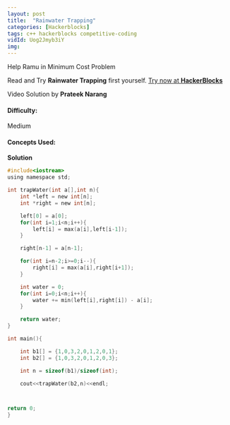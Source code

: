 ```yaml
---
layout: post
title:  "Rainwater Trapping"
categories: [Hackerblocks]
tags: c++ hackerblocks competitive-coding
vidId: Uog2Jmyb3iY
img: 
---
```



Help Ramu in Minimum Cost Problem


Read and Try **Rainwater Trapping** first yourself.
[Try now at **HackerBlocks**](https://hack.codingblocks.com/contests/c/1001/512)


Video Solution by **Prateek Narang**

#### **Difficulty**: 
Medium

#### **Concepts Used**:


**Solution**

```c
#include<iostream>
using namespace std;

int trapWater(int a[],int n){
    int *left = new int[n];
    int *right = new int[n];

    left[0] = a[0];
    for(int i=1;i<n;i++){
        left[i] = max(a[i],left[i-1]);
    }

    right[n-1] = a[n-1];

    for(int i=n-2;i>=0;i--){
        right[i] = max(a[i],right[i+1]);
    }

    int water = 0;
    for(int i=0;i<n;i++){
        water += min(left[i],right[i]) - a[i];
    }

    return water;
}

int main(){

    int b1[] = {1,0,3,2,0,1,2,0,1};
    int b2[] = {1,0,3,2,0,1,2,0,3};

    int n = sizeof(b1)/sizeof(int);

    cout<<trapWater(b2,n)<<endl;



return 0;
}


```
